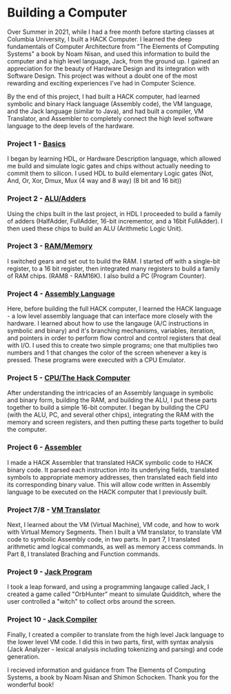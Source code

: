 # Building a Computer

Over Summer in 2021, while I had a free month before starting classes at Columbia University, I built a HACK Computer. I learned the deep fundamentals of Computer Architecture from "The Elements of Computing Systems" a book by Noam Nisan, and used this information to build the computer and a high level language, Jack, from the ground up. I gained an appreciation for the beauty of Hardware Design and its integration with Software Design. This project was without a doubt one of the most rewarding and exciting experiences I've had in Computer Science. 

By the end of this project, I had built a HACK computer, had learned symbolic and binary Hack language (Assembly code), the VM language, and the Jack language (similar to Java), and had built a compiler, VM Translator, and Assembler to completely connect the high level software language to the deep levels of the hardware. 

### Project 1 - [Basics](https://github.com/ekumar96/Building-HACK-Computer/tree/main/project1)
I began by learning HDL, or Hardware Description language, which allowed me build and simulate logic gates and chips without actually needing to commit them to silicon. I used HDL to build elementary Logic gates (Not, And, Or, Xor, Dmux, Mux (4 way and 8 way) (8 bit and 16 bit))

### Project 2 - [ALU/Adders](https://github.com/ekumar96/Building-HACK-Computer/tree/main/project2)
Using the chips built in the last project, in HDL I proceeded to build a family of adders (HalfAdder, FullAdder, 16-bit incrementor, and a 16bit FullAdder). I then used these chips to build an ALU (Arithmetic Logic Unit). 

### Project 3 - [RAM/Memory](https://github.com/ekumar96/Building-HACK-Computer/tree/main/project3)
I switched gears and set out to build the RAM. I started off with a single-bit register, to a 16 bit register, then integrated many registers to build a family of RAM chips. (RAM8 - RAM16K). I also build a PC (Program Counter).

### Project 4 - [Assembly Language](https://github.com/ekumar96/Building-HACK-Computer/tree/main/Project4)
Here, before building the full HACK computer, I learned the HACK language - a low level assembly language that can interface more closely with the hardware. I learned about how to use the langauge (A/C instructions in symbolic and binary) and it's branching mechanisms, variables, iteration, and pointers in order to perform flow control and control registers that deal with I/O. I used this to create two simple programs; one that multiplies two numbers and 1 that changes the color of the screen whenever a key is pressed. These programs were executed with a CPU Emulator. 

### Project 5 - [CPU/The Hack Computer](https://github.com/ekumar96/Building-HACK-Computer/tree/main/project5)
After understanding the intricacies of an Assembly language in symbolic and binary form, building the RAM, and building the ALU, I put these parts together to build a simple 16-bit computer. I began by building the CPU (with the ALU, PC, and several other chips), integrating the RAM with the memory and screen registers, and then putting these parts together to build the computer. 

### Project 6 - [Assembler](https://github.com/ekumar96/Building-HACK-Computer/tree/main/project6)
I made a HACK Assembler that translated HACK symbolic code to HACK binary code. It parsed each instruction into its underlying fields, translated symbols to appropriate memory addresses, then translated each field into its corresponding binary value. This will allow code written in Assembly language to be executed on the HACK computer that I previously built. 

### Project 7/8 - [VM Translator](https://github.com/ekumar96/Building-HACK-Computer/tree/main/project7)
Next, I learned about the VM (Virtual Machine), VM code, and how to work with Virtual Memory Segments. Then I built a VM translator, to translate VM code to symbolic Assembly code, in two parts. In part 7, I translated arithmetic amd logical commands, as well as memory access commands. In Part 8, I translated Braching and Function commands. 

### Project 9 - [Jack Program](https://github.com/ekumar96/Building-HACK-Computer/tree/main/My%20Program%20-%20OrbHunter)
I took a leap forward, and using a programming langauge called Jack, I created a game called "OrbHunter" meant to simulate Quidditch, where the user controlled a "witch" to collect orbs around the screen. 

### Project 10 - [Jack Compiler](https://github.com/ekumar96/Building-HACK-Computer/tree/main/project10)
Finally, I created a compiler to translate from the high level Jack language to the lower level VM code. I did this in two parts, first, with syntax analysis (Jack Analyzer - lexical analysis including tokenizing and parsing) and code generation. 

I recieved information and guidance from The Elements of Computing Systems, a book by Noam Nisan and Shimon Schocken. Thank you for the wonderful book!
